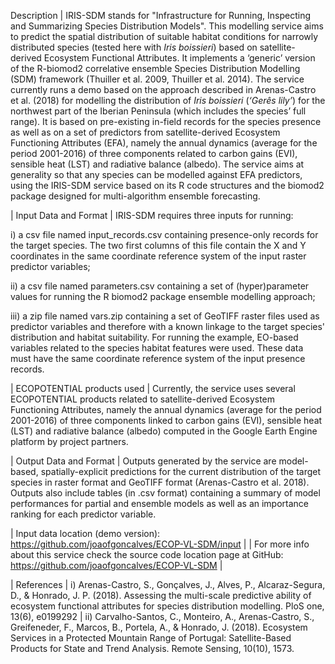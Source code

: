 Description | IRIS-SDM stands for "Infrastructure for Running, Inspecting and Summarizing Species Distribution Models". This modelling service aims to predict the spatial distribution of suitable habitat conditions for narrowly distributed species (tested here with _Iris boissieri_) based on satellite-derived Ecosystem Functional Attributes. It implements a ‘generic’ version of the R-biomod2 correlative ensemble Species Distribution Modelling (SDM) framework (Thuiller et al. 2009, Thuiller et al. 2014). The service currently runs a demo based on the approach described in Arenas-Castro et al. (2018) for modelling the distribution of _Iris boissieri_ (_‘Gerês lily’_) for the northwest part of the Iberian Peninsula (which includes the species’ full range). It is based on pre-existing in-field records for the species presence as well as on a set of predictors from satellite-derived Ecosystem Functioning Attributes (EFA), namely the annual dynamics (average for the period 2001-2016) of three components related to carbon gains (EVI), sensible heat (LST) and radiative balance (albedo). The service aims at generality so that any species can be modelled against EFA predictors, using the IRIS-SDM service based on its R code structures and the biomod2 package designed for multi-algorithm ensemble forecasting. 

 | Input Data and Format | IRIS-SDM requires three inputs for running: 

i) a csv file named input_records.csv containing presence-only records for the target species. The two first columns of this file contain the X and Y coordinates in the same coordinate reference system of the input raster predictor variables; 

ii) a csv file named parameters.csv containing a set of (hyper)parameter values for running the R biomod2 package ensemble modelling approach; 

iii) a zip file named vars.zip containing a set of GeoTIFF raster files used as predictor variables and therefore with a known linkage to the target species' distribution and habitat suitability. For running the example, EO-based variables related to the species habitat features were used. These data must have the same coordinate reference system of the input presence records. 

 | ECOPOTENTIAL products used | Currently, the service uses several ECOPOTENTIAL products related to satellite-derived Ecosystem Functioning Attributes, namely the annual dynamics (average for the period 2001-2016) of three components linked to carbon gains (EVI), sensible heat (LST) and radiative balance (albedo) computed in the Google Earth Engine platform by project partners.

 | Output Data and Format | Outputs generated by the service are model-based, spatially-explicit predictions for the current distribution of the target species in raster format and GeoTIFF format (Arenas-Castro et al. 2018). Outputs also include tables (in .csv format) containing a summary of model performances for partial and ensemble models as well as an importance ranking for each predictor variable.

 | Input data location (demo version): https://github.com/joaofgoncalves/ECOP-VL-SDM/input | 
 | For more info about this service check the source code location page at GitHub: https://github.com/joaofgoncalves/ECOP-VL-SDM | 

  | References | i) Arenas-Castro, S., Gonçalves, J., Alves, P., Alcaraz-Segura, D., & Honrado, J. P. (2018). Assessing the multi-scale predictive ability of ecosystem functional attributes for species distribution modelling. PloS one, 13(6), e0199292 | ii) Carvalho-Santos, C., Monteiro, A., Arenas-Castro, S., Greifeneder, F., Marcos, B., Portela, A., & Honrado, J. (2018). Ecosystem Services in a Protected Mountain Range of Portugal: Satellite-Based Products for State and Trend Analysis. Remote Sensing, 10(10), 1573.